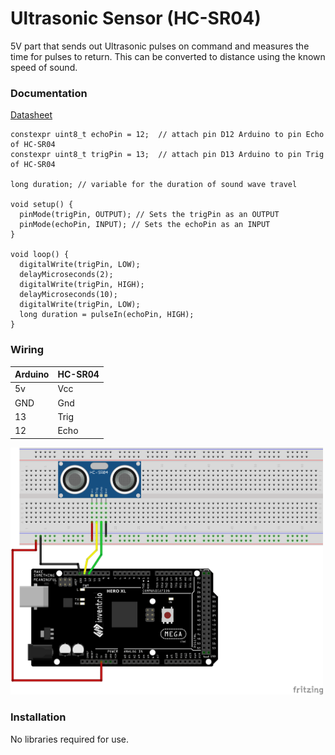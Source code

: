 # Ultrasonic Sensor (HC-SR04)

5V part that sends out Ultrasonic pulses on command and measures the time for pulses to return.  This can be
converted to distance using the known speed of sound.

### Documentation
[Datasheet](https://www.digikey.com/htmldatasheets/production/1979760/0/0/1/hc-sr04.html?utm_adgroup=xGeneral&utm_source=google&utm_medium=cpc&utm_campaign=Dynamic%20Search_EN_Product&utm_term=&utm_content=xGeneral&gclid=CjwKCAiA7vWcBhBUEiwAXieItmiV1HisDe1lrC3roUqphgozTWCNb_76oSRSCNBINjhAYC_FHvfOxRoCZW0QAvD_BwE)


```
constexpr uint8_t echoPin = 12;  // attach pin D12 Arduino to pin Echo of HC-SR04
constexpr uint8_t trigPin = 13;  // attach pin D13 Arduino to pin Trig of HC-SR04

long duration; // variable for the duration of sound wave travel

void setup() {
  pinMode(trigPin, OUTPUT); // Sets the trigPin as an OUTPUT
  pinMode(echoPin, INPUT); // Sets the echoPin as an INPUT
}

void loop() {
  digitalWrite(trigPin, LOW);
  delayMicroseconds(2);
  digitalWrite(trigPin, HIGH);
  delayMicroseconds(10);
  digitalWrite(trigPin, LOW);
  long duration = pulseIn(echoPin, HIGH);
}
```

### Wiring
| Arduino | HC-SR04 |
| --- | -- |
| 5v | Vcc |
| GND | Gnd |
| 13 | Trig |
| 12 | Echo |

<img src="UltrasonicSensor-HC-SR04.png" width="500">

### Installation
No libraries required for use.
